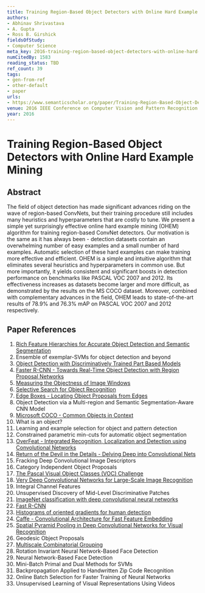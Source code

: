 ```yaml
---
title: Training Region-Based Object Detectors with Online Hard Example Mining
authors:
- Abhinav Shrivastava
- A. Gupta
- Ross B. Girshick
fieldsOfStudy:
- Computer Science
meta_key: 2016-training-region-based-object-detectors-with-online-hard-example-mining
numCitedBy: 1583
reading_status: TBD
ref_count: 39
tags:
- gen-from-ref
- other-default
- paper
urls:
- https://www.semanticscholar.org/paper/Training-Region-Based-Object-Detectors-with-Online-Shrivastava-Gupta/63333669bcf694aba2e1928f6060ab1d6a5161fe?sort=total-citations
venue: 2016 IEEE Conference on Computer Vision and Pattern Recognition (CVPR)
year: 2016
---
```


# Training Region-Based Object Detectors with Online Hard Example Mining

## Abstract

The field of object detection has made significant advances riding on the wave of region-based ConvNets, but their training procedure still includes many heuristics and hyperparameters that are costly to tune. We present a simple yet surprisingly effective online hard example mining (OHEM) algorithm for training region-based ConvNet detectors. Our motivation is the same as it has always been - detection datasets contain an overwhelming number of easy examples and a small number of hard examples. Automatic selection of these hard examples can make training more effective and efficient. OHEM is a simple and intuitive algorithm that eliminates several heuristics and hyperparameters in common use. But more importantly, it yields consistent and significant boosts in detection performance on benchmarks like PASCAL VOC 2007 and 2012. Its effectiveness increases as datasets become larger and more difficult, as demonstrated by the results on the MS COCO dataset. Moreover, combined with complementary advances in the field, OHEM leads to state-of-the-art results of 78.9% and 76.3% mAP on PASCAL VOC 2007 and 2012 respectively.

## Paper References

1. [Rich Feature Hierarchies for Accurate Object Detection and Semantic Segmentation](2014-rich-feature-hierarchies-for-accurate-object-detection-and-semantic-segmentation)
2. Ensemble of exemplar-SVMs for object detection and beyond
3. [Object Detection with Discriminatively Trained Part Based Models](2009-object-detection-with-discriminatively-trained-part-based-models)
4. [Faster R-CNN - Towards Real-Time Object Detection with Region Proposal Networks](2015-faster-r-cnn.md)
5. [Measuring the Objectness of Image Windows](2012-measuring-the-objectness-of-image-windows)
6. [Selective Search for Object Recognition](2013-selective-search-for-object-recognition)
7. [Edge Boxes - Locating Object Proposals from Edges](2014-edge-boxes-locating-object-proposals-from-edges)
8. Object Detection via a Multi-region and Semantic Segmentation-Aware CNN Model
9. [Microsoft COCO - Common Objects in Context](2014-microsoft-coco-common-objects-in-context)
10. What is an object?
11. Learning and example selection for object and pattern detection
12. Constrained parametric min-cuts for automatic object segmentation
13. [OverFeat - Integrated Recognition, Localization and Detection using Convolutional Networks](2014-overfeat-integrated-recognition-localization-and-detection-using-convolutional-networks)
14. [Return of the Devil in the Details - Delving Deep into Convolutional Nets](2014-return-of-the-devil-in-the-details-delving-deep-into-convolutional-nets)
15. Fracking Deep Convolutional Image Descriptors
16. Category Independent Object Proposals
17. [The Pascal Visual Object Classes (VOC) Challenge](2009-the-pascal-visual-object-classes-voc-challenge)
18. [Very Deep Convolutional Networks for Large-Scale Image Recognition](2014-vggnet.md)
19. Integral Channel Features
20. Unsupervised Discovery of Mid-Level Discriminative Patches
21. [ImageNet classification with deep convolutional neural networks](2012-alexnet.md)
22. [Fast R-CNN](2015-fast-r-cnn)
23. [Histograms of oriented gradients for human detection](2005-histograms-of-oriented-gradients-for-human-detection)
24. [Caffe - Convolutional Architecture for Fast Feature Embedding](2014-caffe-convolutional-architecture-for-fast-feature-embedding)
25. [Spatial Pyramid Pooling in Deep Convolutional Networks for Visual Recognition](2015-spatial-pyramid-pooling-in-deep-convolutional-networks-for-visual-recognition)
26. Geodesic Object Proposals
27. [Multiscale Combinatorial Grouping](2014-multiscale-combinatorial-grouping)
28. Rotation Invariant Neural Network-Based Face Detection
29. Neural Network-Based Face Detection
30. Mini-Batch Primal and Dual Methods for SVMs
31. Backpropagation Applied to Handwritten Zip Code Recognition
32. Online Batch Selection for Faster Training of Neural Networks
33. Unsupervised Learning of Visual Representations Using Videos
